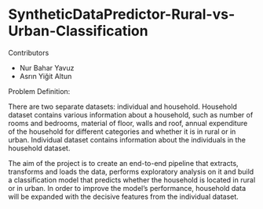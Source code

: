 # SyntheticDataPredictor-Rural-vs-Urban-Classification
Contributors
- Nur Bahar Yavuz
- Asrın Yiğit Altun

Problem Definition:

There are two separate datasets: individual and household. Household dataset contains various information about a household, such as number of rooms and bedrooms, material of floor, walls and roof, annual expenditure of the household for different categories and whether it is in rural or in urban. Individual dataset contains information about the individuals in the household dataset. 

The aim of the project is to create an end-to-end pipeline that extracts, transforms and loads the data, performs exploratory analysis on it and build a classification model that predicts whether the household is located in rural or in urban. In order to improve the model’s performance, household data will be expanded with the decisive features from the individual dataset.
